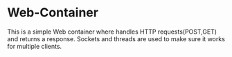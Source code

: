 # Web-Container
This is a simple Web container where handles HTTP requests(POST,GET) and returns a response. Sockets and threads are used to make sure it works for multiple clients.
